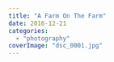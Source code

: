 ```yaml
---
title: "A Farm On The Farm"
date: 2016-12-21
categories: 
  - "photography"
coverImage: "dsc_0001.jpg"
---
```



